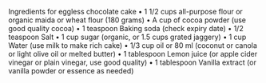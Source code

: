 Ingredients for eggless chocolate cake 
• 1 1/2 cups all-purpose flour or organic maida or wheat flour (180 grams) 
• A cup of cocoa powder (use good quality cocoa) 
• 1 teaspoon Baking soda (check expiry date) 
• 1/2 teaspoon Salt 
• 1 cup sugar (organic, or 1.5 cups grated jaggery) 
• 1 cup Water (use milk to make rich cake) 
• 1/3 cup oil or 80 ml (coconut or canola or light olive oil or melted butter) 
• 1 tablespoon Lemon juice (or apple cider vinegar or plain vinegar, use good quality) 
• 1 tablespoon Vanilla extract (or vanilla powder or essence as needed) 
